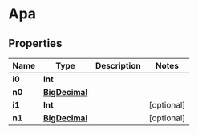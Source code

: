 
# Apa

## Properties
| Name | Type | Description | Notes |
| ------------ | ------------- | ------------- | ------------- |
| **i0** | **Int** |  |  |
| **n0** | [**BigDecimal**](BigDecimal.md) |  |  |
| **i1** | **Int** |  |  [optional] |
| **n1** | [**BigDecimal**](BigDecimal.md) |  |  [optional] |



